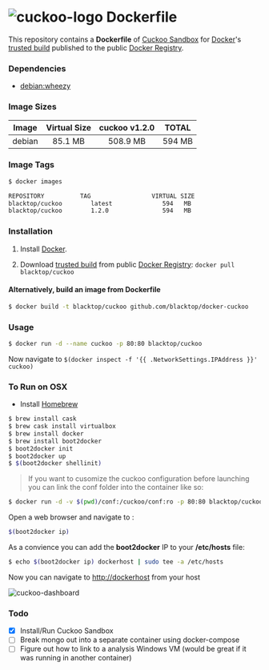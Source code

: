 # ![cuckoo-logo](https://raw.githubusercontent.com/blacktop/docker-cuckoo/master/logo.png) Dockerfile

This repository contains a **Dockerfile** of [Cuckoo Sandbox](http://www.cuckoosandbox.org/) for [Docker](https://www.docker.io/)'s [trusted build](https://index.docker.io/u/blacktop/cuckoo/) published to the public [Docker Registry](https://index.docker.io/).

### Dependencies

* [debian:wheezy](https://index.docker.io/_/debian/)

### Image Sizes
| Image | Virtual Size | cuckoo v1.2.0 | TOTAL     |
|:------:|:-----------:|:-------------:|:---------:|
| debian | 85.1  MB    | 508.9 MB      | 594 MB    |

### Image Tags
```bash
$ docker images

REPOSITORY          TAG                 VIRTUAL SIZE
blacktop/cuckoo        latest              594   MB
blacktop/cuckoo        1.2.0               594   MB
```

### Installation

1. Install [Docker](https://www.docker.io/).

2. Download [trusted build](https://index.docker.io/u/blacktop/cuckoo/) from public [Docker Registry](https://index.docker.io/): `docker pull blacktop/cuckoo`

#### Alternatively, build an image from Dockerfile
```bash
$ docker build -t blacktop/cuckoo github.com/blacktop/docker-cuckoo
```
### Usage
```bash
$ docker run -d --name cuckoo -p 80:80 blacktop/cuckoo
```
Now navigate to `$(docker inspect -f '{{ .NetworkSettings.IPAddress }}' cuckoo)`

### To Run on OSX
 - Install [Homebrew](http://brew.sh)

```bash
$ brew install cask
$ brew cask install virtualbox
$ brew install docker
$ brew install boot2docker
$ boot2docker init
$ boot2docker up
$ $(boot2docker shellinit)
```
> If you want to cusomize the cuckoo configuration before launching you can link the conf folder into the container like so:

```bash
$ docker run -d -v $(pwd)/conf:/cuckoo/conf:ro -p 80:80 blacktop/cuckoo
```

Open a web browser and navigate to :
```bash
$(boot2docker ip)
```

As a convience you can add the **boot2docker** IP to your **/etc/hosts** file:
```bash
$ echo $(boot2docker ip) dockerhost | sudo tee -a /etc/hosts
```
Now you can navigate to [http://dockerhost](http://dockerhost) from your host

![cuckoo-dashboard](https://raw.githubusercontent.com/blacktop/docker-cuckoo/master/dashboard.png)

### Todo
- [x] Install/Run Cuckoo Sandbox
- [ ] Break mongo out into a separate container using docker-compose
- [ ] Figure out how to link to a analysis Windows VM (would be great if it was running in another container)
